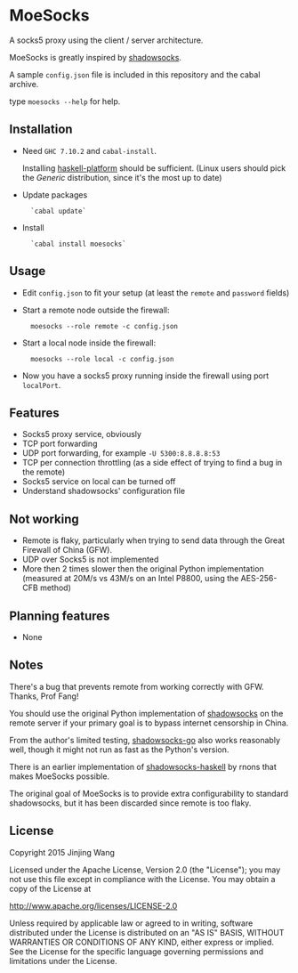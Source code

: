 MoeSocks
========

A socks5 proxy using the client / server architecture.

MoeSocks is greatly inspired by [shadowsocks].

A sample `config.json` file is included in this repository and the cabal
archive.

type `moesocks --help` for help.

Installation
------------

* Need `GHC 7.10.2` and `cabal-install`.
      
  Installing [haskell-platform](https://www.haskell.org/platform/) should be
  sufficient. (Linux users should pick the *Generic* distribution, since
  it's the most up to date)

* Update packages

        `cabal update`
* Install

        `cabal install moesocks`

Usage
-----
* Edit `config.json` to fit your setup (at least the `remote` and `password`
  fields)
* Start a remote node outside the firewall: 
          
        moesocks --role remote -c config.json
* Start a local node inside the firewall: 
    
        moesocks --role local -c config.json
* Now you have a socks5 proxy running inside the firewall using port 
  `localPort`.

Features
--------
* Socks5 proxy service, obviously
* TCP port forwarding
* UDP port forwarding, for example `-U 5300:8.8.8.8:53`
* TCP per connection throttling (as a side effect of trying to find a bug in the
remote)
* Socks5 service on local can be turned off
* Understand shadowsocks' configuration file

Not working
-----------
* Remote is flaky, particularly when trying to send data through the Great
  Firewall of China (GFW).
* UDP over Socks5 is not implemented
* More then 2 times slower then the original Python implementation (measured at
  20M/s vs 43M/s on an Intel P8800, using the AES-256-CFB method)

Planning features
------------------
* None

Notes
------

There's a bug that prevents remote from working correctly with GFW.
Thanks, Prof Fang!

You should use the original Python implementation of [shadowsocks] on the remote
server if your primary goal is to bypass internet censorship in China.

From the author's limited testing, [shadowsocks-go] also works reasonably
well, though it might not run as fast as the Python's version.

There is an earlier implementation of [shadowsocks-haskell] by rnons that
makes MoeSocks possible. 

The original goal of MoeSocks is to provide extra configurability to standard
shadowsocks, but it has been discarded since remote is too flaky. 

License
--------
Copyright 2015 Jinjing Wang

Licensed under the Apache License, Version 2.0 (the "License");
you may not use this file except in compliance with the License.
You may obtain a copy of the License at

   http://www.apache.org/licenses/LICENSE-2.0

Unless required by applicable law or agreed to in writing, software
distributed under the License is distributed on an "AS IS" BASIS,
WITHOUT WARRANTIES OR CONDITIONS OF ANY KIND, either express or implied.
See the License for the specific language governing permissions and
limitations under the License.

[shadowsocks]:https://github.com/shadowsocks/shadowsocks 
[shadowsocks-go]:https://github.com/shadowsocks/shadowsocks-go
[shadowsocks-haskell]:https://github.com/rnons/shadowsocks-haskell



